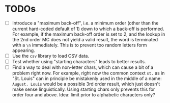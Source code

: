 # TODOs

- [ ] Introduce a "maximum back-off", i.e. a minimum order (other than the 
  current hard-coded default of 1) down to which a back-off is performed. For 
  example, if the maximum back-off order is set to 2, and the lookup in the 
  2nd order MC does not yield a valid result, the word is terminated with a 
  `\n` immediately. This is to prevent too random letters form appearing.
- [ ] Use the `csv` library to load CSV data.
- [ ] Test whether using "starting characters" leads to better results. 
- [ ] Find a way to deal with non-letter chars, which can cause a bit of a 
  problem right now. For example, right now the common context `st.` as in 
  "St. Louis" can in principle be mistakenly used in the middle of a name:
  `August. Louis` would be a possible 3rd order result, which just doesn't 
  make sense linguistically. Using starting chars only prevents this for order
  four and above. Idea: limit prior to alphabetic characters only?